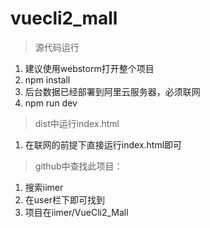 # vuecli2_mall

> 源代码运行

1. 建议使用webstorm打开整个项目
2. npm install
3. 后台数据已经部署到阿里云服务器，必须联网
4. npm run dev

> dist中运行index.html

1. 在联网的前提下直接运行index.html即可



> github中查找此项目：

1. 搜索iimer
2. 在user栏下即可找到
3. 项目在iimer/VueCli2_Mall